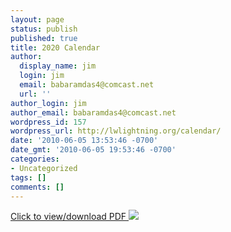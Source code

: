```yaml
---
layout: page
status: publish
published: true
title: 2020 Calendar
author:
  display_name: jim
  login: jim
  email: babaramdas4@comcast.net
  url: ''
author_login: jim
author_email: babaramdas4@comcast.net
wordpress_id: 157
wordpress_url: http://lwlightning.org/calendar/
date: '2010-06-05 13:53:46 -0700'
date_gmt: '2010-06-05 19:53:46 -0700'
categories:
- Uncategorized
tags: []
comments: []
---
```

<a href="/files/2020%20Lightning%20Calendar.pdf">
    Click to view/download PDF
    <img class='calendar-preview' src="/images/calendar_previews/2020Lightning%20Calendar.png">
</a>

